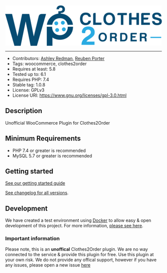 ![WPC2O](assets/readme-banner.png)

---

-   Contributors: [Ashley Redman](https://github.com/AshleyRedman), [Reuben Porter](https://github.com/ReubenPorter)
-   Tags: woocommerce, clothes2order
-   Requires at least: 5.8
-   Tested up to: 6.1
-   Requires PHP: 7.4
-   Stable tag: 1.0.8
-   License: GPLv3
-   License URI: https://www.gnu.org/licenses/gpl-3.0.html

## Description

Unofficial WooCommerce Plugin for Clothes2Order

## Minimum Requirements

-   PHP 7.4 or greater is recommended
-   MySQL 5.7 or greater is recommended

## Getting started

[See our getting started guide](https://www.wpclothes2order.com/getting-started)

[See changelog for all versions](https://github.com/AshleyRedman/WPClothes2Order/releases).

## Development

We have created a test environment using [Docker](https://www.docker.com/) to allow easy & open development of this project.
For more information, [please see here](https://github.com/AshleyRedman/WPClothes2Order-test-env).

### Important information

Please note, this is an **unoffical** Clothes2Order plugin.
We are no way connected to the service & provide this plugin for free.
Use this plugin at your own risk. We do not provide any offical support, however if you have any issues, please open a new issue [here](https://github.com/AshleyRedman/WPClothes2Order/issues)
